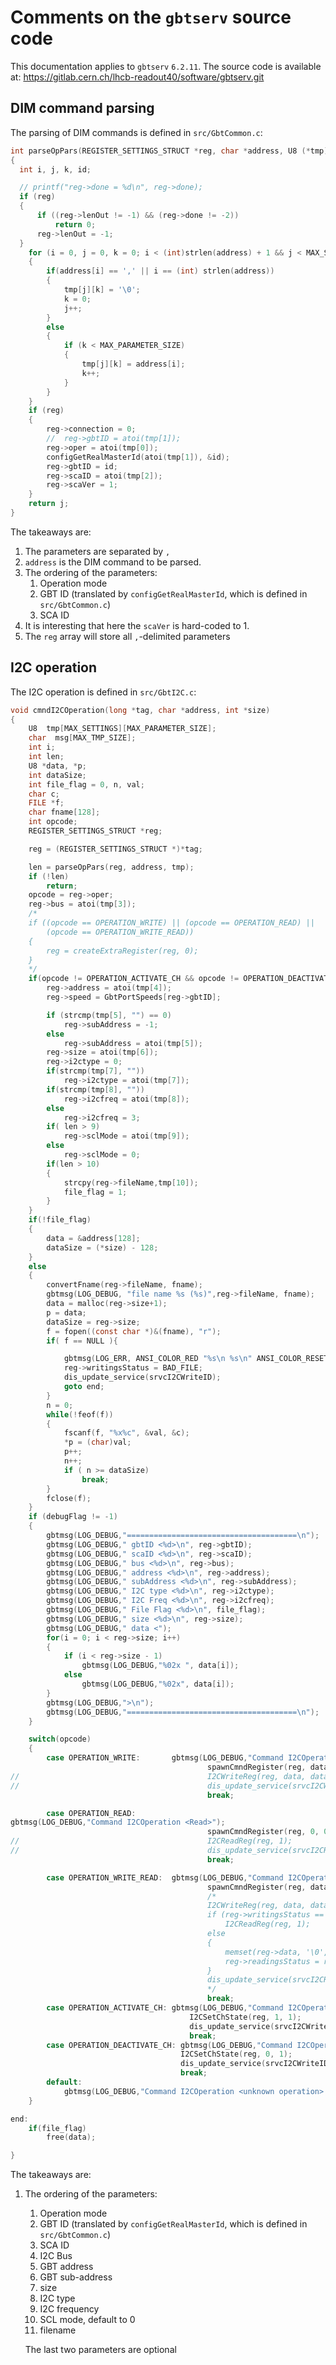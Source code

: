 # Comments on the `gbtserv` source code

This documentation applies to `gbtserv` `6.2.11`. The source code is available at:
https://gitlab.cern.ch/lhcb-readout40/software/gbtserv.git


## DIM command parsing
The parsing of DIM commands is defined in `src/GbtCommon.c`:

```c
int parseOpPars(REGISTER_SETTINGS_STRUCT *reg, char *address, U8 (*tmp)[MAX_PARAMETER_SIZE])
{
  int i, j, k, id;

  // printf("reg->done = %d\n", reg->done);
  if (reg)
  {
	  if ((reg->lenOut != -1) && (reg->done != -2))
		  return 0;
	  reg->lenOut = -1;
  }
	for (i = 0, j = 0, k = 0; i < (int)strlen(address) + 1 && j < MAX_SETTINGS; i++)
	{
		if(address[i] == ',' || i == (int) strlen(address))
		{
			tmp[j][k] = '\0';
			k = 0;
			j++;
		}
		else
		{
			if (k < MAX_PARAMETER_SIZE)
			{
				tmp[j][k] = address[i];
				k++;
			}
		}
	}
	if (reg)
	{
		reg->connection = 0;
		//	reg->gbtID = atoi(tmp[1]);
		reg->oper = atoi(tmp[0]);
		configGetRealMasterId(atoi(tmp[1]), &id);
		reg->gbtID = id;
		reg->scaID = atoi(tmp[2]);
		reg->scaVer = 1;
	}
	return j;
}
```

The takeaways are:

1. The parameters are separated by `,`
2. `address` is the DIM command to be parsed.
3. The ordering of the parameters:
    1. Operation mode
    2. GBT ID (translated by `configGetRealMasterId`, which is defined in `src/GbtCommon.c`)
    3. SCA ID
4. It is interesting that here the `scaVer` is hard-coded to 1.
5. The `reg` array will store all `,`-delimited parameters


## I2C operation
The I2C operation is defined in `src/GbtI2C.c`:

```c
void cmndI2COperation(long *tag, char *address, int *size)
{
	U8  tmp[MAX_SETTINGS][MAX_PARAMETER_SIZE];
	char  msg[MAX_TMP_SIZE];
	int i;
	int len;
	U8 *data, *p;
	int dataSize;
	int file_flag = 0, n, val;
	char c;
	FILE *f;
	char fname[128];
	int opcode;
	REGISTER_SETTINGS_STRUCT *reg;

	reg = (REGISTER_SETTINGS_STRUCT *)*tag;

	len = parseOpPars(reg, address, tmp);
	if (!len)
		return;
	opcode = reg->oper;
	reg->bus = atoi(tmp[3]);
	/*
	if ((opcode == OPERATION_WRITE) || (opcode == OPERATION_READ) ||
		(opcode == OPERATION_WRITE_READ))
	{
		reg = createExtraRegister(reg, 0);
	}
	*/
	if(opcode != OPERATION_ACTIVATE_CH && opcode != OPERATION_DEACTIVATE_CH){
		reg->address = atoi(tmp[4]);
		reg->speed = GbtPortSpeeds[reg->gbtID];

		if (strcmp(tmp[5], "") == 0)
			reg->subAddress = -1;
		else
			reg->subAddress = atoi(tmp[5]);
		reg->size = atoi(tmp[6]);
		reg->i2ctype = 0;
		if(strcmp(tmp[7], ""))
			reg->i2ctype = atoi(tmp[7]);
		if(strcmp(tmp[8], ""))
			reg->i2cfreq = atoi(tmp[8]);
		else
			reg->i2cfreq = 3;
		if( len > 9)
			reg->sclMode = atoi(tmp[9]);
		else
			reg->sclMode = 0;
		if(len > 10)
		{
			strcpy(reg->fileName,tmp[10]);
			file_flag = 1;
		}
	}
	if(!file_flag)
	{
		data = &address[128];
		dataSize = (*size) - 128;
	}
	else
	{
		convertFname(reg->fileName, fname);
		gbtmsg(LOG_DEBUG, "file name %s (%s)",reg->fileName, fname);
		data = malloc(reg->size+1);
		p = data;
		dataSize = reg->size;
		f = fopen((const char *)&(fname), "r");
		if( f == NULL ){

			gbtmsg(LOG_ERR, ANSI_COLOR_RED "%s\n %s\n" ANSI_COLOR_RESET, fname, strerror(errno));
			reg->writingsStatus = BAD_FILE;
			dis_update_service(srvcI2CWriteID);
			goto end;
		}
		n = 0;
		while(!feof(f))
		{
			fscanf(f, "%x%c", &val, &c);
			*p = (char)val;
			p++;
			n++;
			if ( n >= dataSize)
				break;
		}
		fclose(f);
	}
	if (debugFlag != -1)
	{
		gbtmsg(LOG_DEBUG,"======================================\n");
		gbtmsg(LOG_DEBUG," gbtID <%d>\n", reg->gbtID);
		gbtmsg(LOG_DEBUG," scaID <%d>\n", reg->scaID);
		gbtmsg(LOG_DEBUG," bus <%d>\n", reg->bus);
		gbtmsg(LOG_DEBUG," address <%d>\n", reg->address);
		gbtmsg(LOG_DEBUG," subAddress <%d>\n", reg->subAddress);
		gbtmsg(LOG_DEBUG," I2C type <%d>\n", reg->i2ctype);
		gbtmsg(LOG_DEBUG," I2C Freq <%d>\n", reg->i2cfreq);
		gbtmsg(LOG_DEBUG," File Flag <%d>\n", file_flag);
		gbtmsg(LOG_DEBUG," size <%d>\n", reg->size);
		gbtmsg(LOG_DEBUG," data <");
		for(i = 0; i < reg->size; i++)
		{
			if (i < reg->size - 1)
				gbtmsg(LOG_DEBUG,"%02x ", data[i]);
			else
				gbtmsg(LOG_DEBUG,"%02x", data[i]);
		}
		gbtmsg(LOG_DEBUG,">\n");
		gbtmsg(LOG_DEBUG,"======================================\n");
	}

	switch(opcode)
	{
		case OPERATION_WRITE:		gbtmsg(LOG_DEBUG,"Command I2COperation <Write>");
											spawnCmndRegister(reg, data, dataSize, 2, srvcI2CWriteID);
//											I2CWriteReg(reg, data, dataSize, 1);
//											dis_update_service(srvcI2CWriteID);
											break;

		case OPERATION_READ:
gbtmsg(LOG_DEBUG,"Command I2COperation <Read>");
											spawnCmndRegister(reg, 0, 0, 3, srvcI2CReadID);
//											I2CReadReg(reg, 1);
//											dis_update_service(srvcI2CReadID);
											break;

		case OPERATION_WRITE_READ:	gbtmsg(LOG_DEBUG,"Command I2COperation <WriteRead>");
											spawnCmndRegister(reg, data, dataSize, 3, srvcI2CReadID);
											/*
											I2CWriteReg(reg, data, dataSize, 1);
											if (reg->writingsStatus == GbtSuccess)
												I2CReadReg(reg, 1);
											else
											{
												memset(reg->data, '\0', reg->size);
												reg->readingsStatus = reg->writingsStatus;
											}
											dis_update_service(srvcI2CReadID);
											*/
											break;
		case OPERATION_ACTIVATE_CH: gbtmsg(LOG_DEBUG,"Command I2COperation <ActivateChannel>");
										I2CSetChState(reg, 1, 1);
										dis_update_service(srvcI2CWriteID);
										break;
		case OPERATION_DEACTIVATE_CH: gbtmsg(LOG_DEBUG,"Command I2COperation <DeactivateChannel>");
									  I2CSetChState(reg, 0, 1);
									  dis_update_service(srvcI2CWriteID);
									  break;
		default:
			gbtmsg(LOG_DEBUG,"Command I2COperation <unknown operation>: %d",opcode);
	}

end:
	if(file_flag)
		free(data);

}
```

The takeaways are:
1. The ordering of the parameters:
    1. Operation mode
    2. GBT ID (translated by `configGetRealMasterId`, which is defined in `src/GbtCommon.c`)
    3. SCA ID
    4. I2C Bus
    5. GBT address
    6. GBT sub-address
    7. size
    8. I2C type
    9. I2C frequency
    10. SCL mode, default to 0
    11. filename

    The last two parameters are optional

